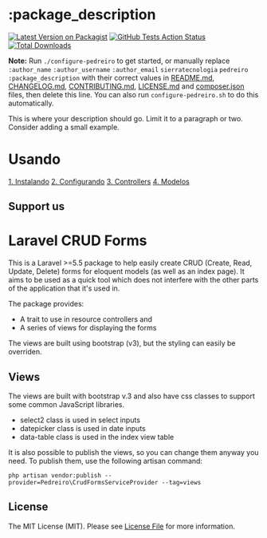 # :package_description

[![Latest Version on Packagist](https://img.shields.io/packagist/v/sierratecnologia/pedreiro.svg?style=flat-square)](https://packagist.org/packages/sierratecnologia/pedreiro)
[![GitHub Tests Action Status](https://img.shields.io/github/workflow/status/sierratecnologia/pedreiro/run-tests?label=tests)](https://github.com/sierratecnologia/pedreiro/actions?query=workflow%3Arun-tests+branch%3Amaster)
[![Total Downloads](https://img.shields.io/packagist/dt/sierratecnologia/pedreiro.svg?style=flat-square)](https://packagist.org/packages/sierratecnologia/pedreiro)

**Note:** Run `./configure-pedreiro` to get started, or manually replace  ```:author_name``` ```:author_username``` ```:author_email``` ```sierratecnologia``` ```pedreiro``` ```:package_description``` with their correct values in [README.md](README.md), [CHANGELOG.md](CHANGELOG.md), [CONTRIBUTING.md](.github/CONTRIBUTING.md), [LICENSE.md](LICENSE.md) and [composer.json](composer.json) files, then delete this line. You can also run `configure-pedreiro.sh` to do this automatically.

This is where your description should go. Limit it to a paragraph or two. Consider adding a small example.


# Usando
[1. Instalando](docs/0.1/README.md)
[2. Configurando](docs/0.1/theme.md)
[3. Controllers](docs/0.1/controller.md)
[4. Modelos](docs/0.1/model.md)











## Support us
# Laravel CRUD Forms

This is a Laravel >=5.5 package to help easily create CRUD (Create, Read, Update, Delete) forms for eloquent models (as well as an index page).
It aims to be used as a quick tool which does not interfere with the other parts of the application that it's used in.

The package provides:
- A trait to use in resource controllers and
- A series of views for displaying the forms

The views are built using bootstrap (v3), but the styling can easily be overriden.




## Views

The views are built with bootstrap v.3 and also have css classes to support some common JavaScript libraries.
- select2 class is used in select inputs
- datepicker class is used in date inputs
- data-table class is used in the index view table

It is also possible to publish the views, so you can change them anyway you need. 
To publish them, use the following artisan command:

```
php artisan vendor:publish --provider=Pedreiro\CrudFormsServiceProvider --tag=views
``` 

## License

The MIT License (MIT). Please see [License File](LICENSE.md) for more information. 
